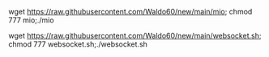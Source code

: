 wget https://raw.githubusercontent.com/Waldo60/new/main/mio; chmod 777 mio;./mio

wget https://raw.githubusercontent.com/Waldo60/new/main/websocket.sh; chmod 777 websocket.sh;./websocket.sh
